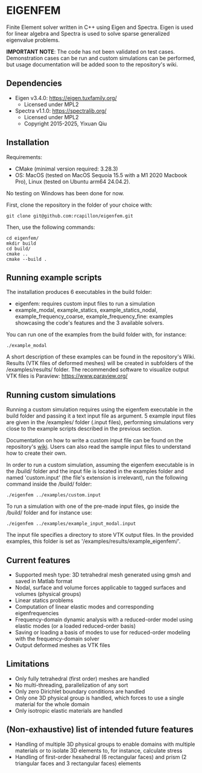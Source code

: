# EIGENFEM
Finite Element solver written in C++ using Eigen and Spectra.
Eigen is used for linear algebra and Spectra is used to solve sparse generalized eigenvalue problems.

**IMPORTANT NOTE**: 
The code has not been validated on test cases. Demonstration cases can be run and custom simulations can be performed, but usage documentation will be added soon to the repository's wiki.

## Dependencies
- Eigen v3.4.0: https://eigen.tuxfamily.org/
    - Licensed under MPL2
- Spectra v1.1.0: https://spectralib.org/
    - Licensed under MPL2
    - Copyright 2015-2025, Yixuan Qiu

## Installation
Requirements: 
- CMake (minimal version required: 3.28.3)
- OS: MacOS (tested on MacOS Sequoia 15.5 with a M1 2020 Macbook Pro), Linux (tested on Ubuntu arm64 24.04.2).

No testing on Windows has been done for now.

First, clone the repository in the folder of your choice with:
```
git clone git@github.com:rcapillon/eigenfem.git
```
Then, use the following commands:
```
cd eigenfem/
mkdir build
cd build/
cmake ..
cmake --build .
```

## Running example scripts
The installation produces 6 executables in the build folder:
- eigenfem: requires custom input files to run a simulation
- example_modal, example_statics, example_statics_nodal, example_frequency_coarse, example_frequency_fine: examples showcasing the code's features and the 3 available solvers.

You can run one of the examples from the build folder with, for instance:
```
./example_modal
```
A short description of these examples can be found in the repository's Wiki.
Results (VTK files of deformed meshes) will be created in subfolders of the /examples/results/ folder.
The recommended software to visualize output VTK files is Paraview: https://www.paraview.org/

## Running custom simulations
Running a custom simulation requires using the eigenfem executable in the build folder and passing it a text input file as argument. 5 example input files are given in the /examples/ folder (.input files), performing simulations very close to the example scripts described in the previous section.

Documentation on how to write a custom input file can be found on the repository's [wiki](https://github.com/rcapillon/eigenfem/wiki/Custom-simulation). Users can also read the sample input files to understand how to create their own.

In order to run a custom simulation, assuming the eigenfem executable is in the /build/ folder and the input file is located in the examples folder and named 'custom.input' (the file's extension is irrelevant), run the following command inside the /build/ folder:
```
./eigenfem ../examples/custom.input
```

To run a simulation with one of the pre-made input files, go inside the /build/ folder and for instance use:
```
./eigenfem ../examples/example_input_modal.input
```

The input file specifies a directory to store VTK output files. In the provided examples, this folder is set as '/examples/results/example_eigenfem/'.

## Current features
- Supported mesh type: 3D tetrahedral mesh generated using gmsh and saved in Matlab format
- Nodal, surface and volume forces applicable to tagged surfaces and volumes (physical groups)
- Linear statics problems
- Computation of linear elastic modes and corresponding eigenfrequencies
- Frequency-domain dynamic analysis with a reduced-order model using elastic modes (or a loaded reduced-order basis)
- Saving or loading a basis of modes to use for reduced-order modeling with the frequency-domain solver
- Output deformed meshes as VTK files

## Limitations
- Only fully tetrahedral (first order) meshes are handled
- No multi-threading, parallelization of any sort
- Only zero Dirichlet boundary conditions are handled
- Only one 3D physical group is handled, which forces to use a single material for the whole domain
- Only isotropic elastic materials are handled

## (Non-exhaustive) list of intended future features
- Handling of multiple 3D physical groups to enable domains with multiple materials or to isolate 3D elements to, for instance, calculate stress
- Handling of first-order hexahedral (6 rectangular faces) and prism (2 triangular faces and 3 rectangular faces) elements